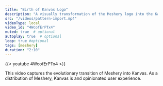 ```yaml
---
title: "Birth of Kanvas Logo"
description: "A visually transformation of the Meshery logo into the Kanvas logo."
src: "/videos/pattern-import.mp4"
videoType: local
video_id: "4WcofErPTx4"
muted: true  # optional
autoplay: true  # optional
loop: true #optional
tags: [meshery]
duration: "2:10"
---
```


{{< youtube 4WcofErPTx4 >}}

This video captures the evolutionary transition of Meshery into Kanvas. As a distribution of Meshery, Kanvas is and opinionated user experience. 